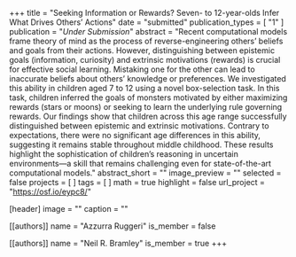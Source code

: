 +++
title = "Seeking Information or Rewards? Seven- to 12-year-olds Infer What Drives Others’ Actions"
date = "submitted"
publication_types = [ "1" ]
publication = "_Under Submission_"
abstract = "Recent computational models frame theory of mind as the process of reverse-engineering others’ beliefs and goals from their actions. However, distinguishing between epistemic goals (information, curiosity) and extrinsic motivations (rewards) is crucial for effective social learning. Mistaking one for the other can lead to inaccurate beliefs about others’ knowledge or preferences. We investigated this ability in children aged 7 to 12 using a novel box-selection task. In this task, children inferred the goals of monsters motivated by either maximizing rewards (stars or moons) or seeking to learn the underlying rule governing rewards. Our findings show that children across this age range successfully distinguished between epistemic and extrinsic motivations. Contrary to expectations, there were no significant age differences in this ability, suggesting it remains stable throughout middle childhood. These results highlight the sophistication of children’s reasoning in uncertain environments—a skill that remains challenging even for state-of-the-art computational models."
abstract_short = ""
image_preview = ""
selected = false
projects = [ ]
tags = [ ]
math = true
highlight = false
url_project = "https://osf.io/eypc8/"

[header]
image = ""
caption = ""

[[authors]]
name = "Azzurra Ruggeri"
is_member = false

[[authors]]
name = "Neil R. Bramley"
is_member = true
+++

